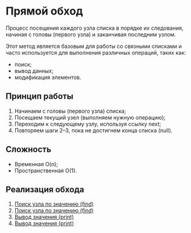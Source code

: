 # Прямой обход

Процесс посещения каждого узла списка в порядке их следования, начиная с головы (первого узла) и заканчивая последним узлом.

Этот метод является базовым для работы со связными списками и часто используется для выполнения различных операций, таких как:

- поиск;
- вывод данных;
- модификация элементов.

## Принцип работы

1. Начинаем с головы (первого узла) списка;
2. Посещаем текущий узел (выполняем нужную операцию);
3. Переходим к следующему узлу, используя ссылку next;
4. Повторяем шаги 2–3, пока не достигнем конца списка (null).

## Сложность

- Временная O(n);
- Пространственная O(1).

## Реализация обхода

1. [Поиск узла по значению (find)](/src/data-structures/linked-list/linkedList.js)
2. [Поиск узла по значению (find)](/src/data-structures/doubly-linked-list/doublyLinkedList.js)
3. [Вывод значения (print)](/src/data-structures/linked-list/linkedList.js)
4. [Вывод значения (print)](/src/data-structures/doubly-linked-list/doublyLinkedList.js)